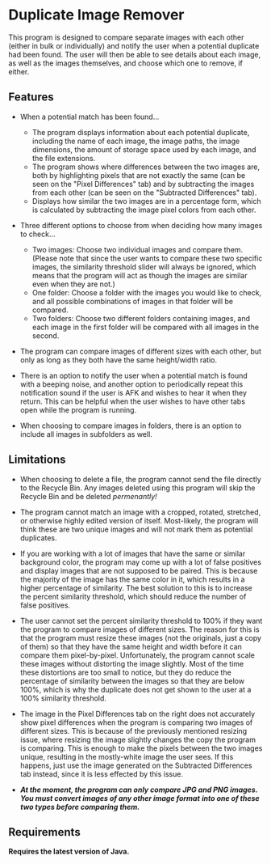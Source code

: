 # Duplicate Image Remover #
This program is designed to compare separate images with each other (either in bulk or individually) and notify 
the user when a potential duplicate had been found. The user will then be able to see details about each image, 
as well as the images themselves, and choose which one to remove, if either.

## Features ##
* When a potential match has been found...
    * The program displays information about each potential duplicate, including the name of each image, the image
    paths, the image dimensions, the amount of storage space used by each image, and the file extensions.
    * The program shows where differences between the two images are, both by highlighting pixels that are not
    exactly the same (can be seen on the "Pixel Differences" tab) and by subtracting the images from each other
    (can be seen on the "Subtracted Differences" tab).
    * Displays how similar the two images are in a percentage form, which is calculated by subtracting the image
    pixel colors from each other.

* Three different options to choose from when deciding how many images to check...
    * Two images: Choose two individual images and compare them. (Please note that since the user wants to compare 
    these two specific images, the similarity threshold slider will always be ignored, which means that the program
    will act as though the images are similar even when they are not.)
    * One folder: Choose a folder with the images you would like to check, and all possible combinations of
    images in that folder will be compared.
    * Two folders: Choose two different folders containing images, and each image in the first folder will be
    compared with all images in the second.

* The program can compare images of different sizes with each other, but only as long as they both have the same
height/width ratio.

* There is an option to notify the user when a potential match is found with a beeping noise, and another option to
periodically repeat this notification sound if the user is AFK and wishes to hear it when they return. This can be
helpful when the user wishes to have other tabs open while the program is running.

* When choosing to compare images in folders, there is an option to include all images in subfolders as well.

## Limitations ##
* When choosing to delete a file, the program cannot send the file directly to the Recycle Bin. Any images deleted
using this program will skip the Recycle Bin and be deleted *permenantly!*

* The program cannot match an image with a cropped, rotated, stretched, or otherwise highly edited version of itself.
Most-likely, the program will think these are two unique images and will not mark them as potential duplicates.

* If you are working with a lot of images that have the same or similar background color, the program may come up 
with a lot of false positives and display images that are not supposed to be paired. This is because the majority of 
the image has the same color in it, which results in a higher percentage of similarity. The best solution to this 
is to increase the percent similarity threshold, which should reduce the number of false positives.

* The user cannot set the percent similarity threshold to 100% if they want the program to compare images of
different sizes. The reason for this is that the program must resize these images (not the originals, just a copy
of them) so that they have the same height and width before it can compare them pixel-by-pixel. Unfortunately, the
program cannot scale these images without distorting the image slightly. Most of the time these distortions are
too small to notice, but they do reduce the percentage of similarity between the images so that they are below 100%,
which is why the duplicate does not get shown to the user at a 100% similarity threshold.

* The image in the Pixel Differences tab on the right does not accurately show pixel differences when the program
is comparing two images of different sizes. This is because of the previously mentioned resizing issue, where 
resizing the image slightly changes the copy the program is comparing. This is enough to make the pixels between 
the two images unique, resulting in the mostly-white image the user sees. If this happens, just use the image 
generated on the Subtracted Differences tab instead, since it is less effected by this issue.

* ***At the moment, the program can only compare JPG and PNG images. You must convert images of any other image format***
***into one of these two types before comparing them.***

## Requirements ##
**Requires the latest version of Java.**
